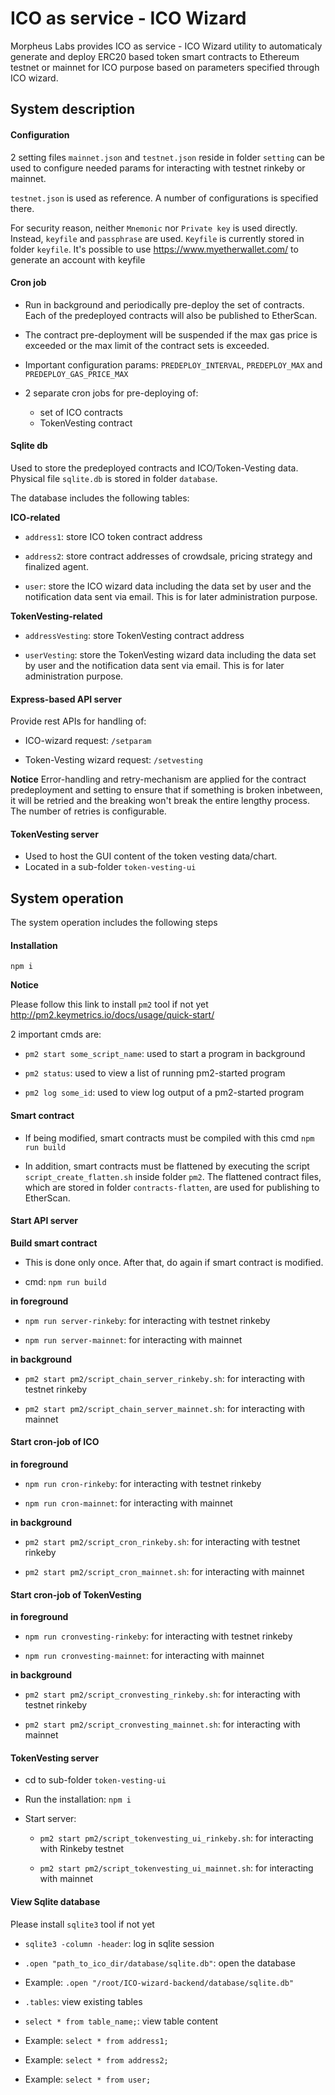 # ICO as service - ICO Wizard

Morpheus Labs provides ICO as service - ICO Wizard utility to automaticaly generate and deploy ERC20 based token smart contracts to Ethereum testnet or mainnet for ICO purpose based on parameters specified through ICO wizard.

## System description

#### Configuration

2 setting files `mainnet.json` and `testnet.json` reside in folder `setting`
can be used to configure needed params for interacting with testnet rinkeby or mainnet.

`testnet.json` is used as reference. A number of configurations is specified there.

For security reason, neither `Mnemonic` nor `Private key` is used directly.
Instead, `keyfile` and `passphrase` are used.
`Keyfile` is currently stored in folder `keyfile`.
It's possible to use https://www.myetherwallet.com/ to generate an account with keyfile

#### Cron job 

- Run in background and periodically pre-deploy the set of contracts. Each of the predeployed contracts will also be published to EtherScan. 

- The contract pre-deployment will be suspended if the max gas price is exceeded or the max limit of the contract sets is exceeded.

- Important configuration params: `PREDEPLOY_INTERVAL`, `PREDEPLOY_MAX` and `PREDEPLOY_GAS_PRICE_MAX`

- 2 separate cron jobs for pre-deploying of:

  - set of ICO contracts
  - TokenVesting contract

#### Sqlite db

Used to store the predeployed contracts and ICO/Token-Vesting data. Physical file `sqlite.db` is stored in folder `database`.

The database includes the following tables:

**ICO-related**

- `address1`: store ICO token contract address

- `address2`: store contract addresses of crowdsale, pricing strategy and finalized agent.

- `user`: store the ICO wizard data including the data set by user and the notification data sent via email. This is for later administration purpose.

**TokenVesting-related**

- `addressVesting`: store TokenVesting contract address

- `userVesting`: store the TokenVesting wizard data including the data set by user and the notification data sent via email. This is for later administration purpose.

#### Express-based API server 

Provide rest APIs for handling of:

- ICO-wizard request: `/setparam`

- Token-Vesting wizard request: `/setvesting`

**Notice**
Error-handling and retry-mechanism are applied for the contract predeployment and setting to ensure that if something is broken inbetween, it will be retried and the breaking won't break the entire lengthy process. The number of retries is configurable.

#### TokenVesting server

- Used to host the GUI content of the token vesting data/chart.
- Located in a sub-folder `token-vesting-ui`

## System operation

The system operation includes the following steps

#### Installation

`npm i`

**Notice**

Please follow this link to install `pm2` tool if not yet
http://pm2.keymetrics.io/docs/usage/quick-start/

2 important cmds are:

- `pm2 start some_script_name`: used to start a program in background

- `pm2 status`: used to view a list of running pm2-started program

- `pm2 log some_id`: used to view log output of a pm2-started program

#### Smart contract

- If being modified, smart contracts must be compiled with this cmd `npm run build`

- In addition, smart contracts must be flattened by executing the script `script_create_flatten.sh` inside folder `pm2`. The flattened contract files, which are stored in folder `contracts-flatten`, are used for publishing to EtherScan.


#### Start API server

**Build smart contract**

  - This is done only once. After that, do again if smart contract is modified.

  - cmd: `npm run build`

**in foreground**

- `npm run server-rinkeby`: for interacting with testnet rinkeby

- `npm run server-mainnet`: for interacting with mainnet

**in background**

- `pm2 start pm2/script_chain_server_rinkeby.sh`: for interacting with testnet rinkeby

- `pm2 start pm2/script_chain_server_mainnet.sh`: for interacting with mainnet

#### Start cron-job of ICO

**in foreground**

- `npm run cron-rinkeby`: for interacting with testnet rinkeby

- `npm run cron-mainnet`: for interacting with mainnet

**in background**

- `pm2 start pm2/script_cron_rinkeby.sh`: for interacting with testnet rinkeby

- `pm2 start pm2/script_cron_mainnet.sh`: for interacting with mainnet

#### Start cron-job of TokenVesting

**in foreground**

- `npm run cronvesting-rinkeby`: for interacting with testnet rinkeby

- `npm run cronvesting-mainnet`: for interacting with mainnet

**in background**

- `pm2 start pm2/script_cronvesting_rinkeby.sh`: for interacting with testnet rinkeby

- `pm2 start pm2/script_cronvesting_mainnet.sh`: for interacting with mainnet

#### TokenVesting server

- cd to sub-folder `token-vesting-ui`

- Run the installation: `npm i`

- Start server: 
  
  - `pm2 start pm2/script_tokenvesting_ui_rinkeby.sh`: for interacting with Rinkeby testnet

  - `pm2 start pm2/script_tokenvesting_ui_mainnet.sh`: for interacting with mainnet

#### View Sqlite database

Please install `sqlite3` tool if not yet

- `sqlite3 -column -header`: log in sqlite session

- `.open "path_to_ico_dir/database/sqlite.db"`: open the database

- Example: `.open "/root/ICO-wizard-backend/database/sqlite.db"`

- `.tables`: view existing tables

- `select * from table_name;`: view table content

- Example: `select * from address1;`

- Example: `select * from address2;`

- Example: `select * from user;`
